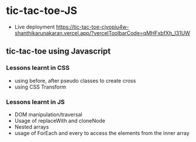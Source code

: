 # tic-tac-toe-JS
- Live deployment https://tic-tac-toe-cjvopiu4w-shanthikarunakaran.vercel.app/?vercelToolbarCode=qMHFxbfXh_I31UW



## tic-tac-toe using Javascript

### Lessons learnt in CSS
- using before, after pseudo classes to create cross
- using CSS Transform

### Lessons learnt in JS
- DOM manipulation/traversal
- Usage of replaceWith and cloneNode
- Nested arrays
- usage of ForEach and every to access the elements from the inner array
